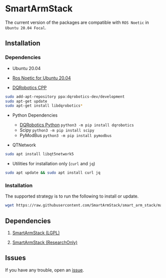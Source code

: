 # SmartArmStack



The current version of the packages are compatible with `ROS Noetic` in `Ubuntu 20.04 Focal`.

## Installation

### Dependencies

- Ubuntu 20.04

- [Ros Noetic for Ubuntu 20.04](http://wiki.ros.org/noetic/Installation/Ubuntu)

- [DQRobotics CPP](https://github.com/dqrobotics/cpp/)
```sh
sudo add-apt-repository ppa:dqrobotics-dev/development
sudo apt-get update
sudo apt-get install libdqrobotics*
```

- Python Dependencies
  * [DQRobotics Python](https://github.com/dqrobotics/python/) `python3 -m pip install dqrobotics`
  * Scipy `python3 -m pip install scipy`
  * PyModBus  `python3 -m pip install pymodbus`

- QTNetwork
```sh
sudo apt install libqt5network5
```

- Utilities for installation only (`curl` and `jq`)
```sh
sudo apt update && sudo apt install curl jq
```

### Installation

The supported strategy is to run the following to install or update.
```sh
wget https://raw.githubusercontent.com/SmartArmStack/smart_arm_stack/main/install.sh && sh install.sh
```

## Dependencies

1. [SmartArmStack (LGPL)](https://github.com/SmartArmStack/smart_arm_stack_lgpl)

2. [SmartArmStack (ResearchOnly)](https://github.com/SmartArmStack/smart_arm_stack_researchonly)

## Issues

If you have any trouble, open an [issue](https://github.com/SmartArmStack/smart_arm_stack/issues).

